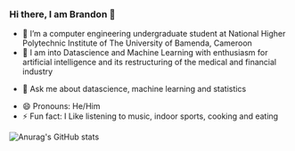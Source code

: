 

### Hi there, I am Brandon 👋


<!--- **brandontanyu/brandontanyu** is a ✨ _special_ ✨ repository because its `README.md` (this file) appears on your GitHub profile. -->


- 🔭 I’m a computer engineering undergraduate student at National Higher Polytechnic Institute of The University of Bamenda, Cameroon 
- 🌱 I am into Datascience and Machine Learning with enthusiasm for artificial intelligence and its restructuring of the medical and financial industry 
<!--- 👯 I’m looking to collaborate on 
- 🤔 I’m looking for help with ...-->
- 💬 Ask me about datascience, machine learning and statistics
<!--- 📫 How to reach me: ...-->
- 😄 Pronouns: He/Him
- ⚡ Fun fact: I Like listening to music, indoor sports, cooking and eating

![Anurag's GitHub stats](https://github-readme-stats.vercel.app/api?username=brandontanyu&show_icons=true&theme=radical)

